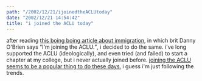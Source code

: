```yaml
---
path: "/2002/12/21/ijoinedtheACLUtoday" 
date: "2002/12/21 14:54:42" 
title: "i joined the ACLU today" 
---
```

<p>after reading <a href="http://boingboing.net/#90076045">this boing boing article about immigration</a>, in which brit Danny O'Brien says <q>I'm joining the ACLU.</q>, i decided to do the same. i've long supported the ACLU (ideologically), and even tried (and failed) to start a chapter at my college, but i never actually joined before. <a href="http://www.kuro5hin.org/story/2002/12/11/131317/57">joining the ACLU seems to be a popular thing to do these days.</a> i guess i'm just following the trends.</p>